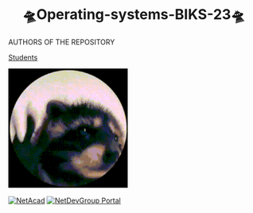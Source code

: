 <h1 align="center"> 🛸Operating-systems-BIKS-23🛸</h1>

AUTHORS OF THE REPOSITORY

[Students](https://github.com/Huaweitututu/Operating-systems-BIKS-23/blob/main/Students)

![Animated Space Palm Tree](https://github.com/Huaweitututu/Operating-systems-BIKS-23/blob/main/giphy.gif)

[![NetAcad](https://img.shields.io/badge/NetAcad-black?style=for-the-badge&logo=cisco&logoColor=white)](https://www.netacad.com) [![NetDevGroup Portal](https://img.shields.io/badge/NetDevGroup_Portal-black?style=for-the-badge&logo=data:image/png;base64,YOUR_BASE64_CODE_HERE&logoColor=white)](https://portal.netdevgroup.com)



